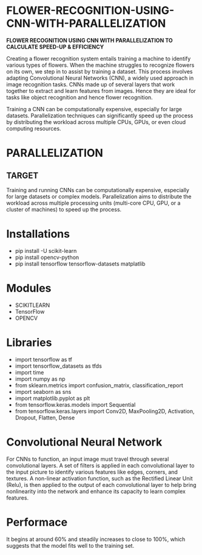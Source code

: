 # FLOWER-RECOGNITION-USING-CNN-WITH-PARALLELIZATION
**FLOWER RECOGNITION USING CNN WITH PARALLELIZATION TO CALCULATE SPEED-UP & EFFICIENCY**

Creating a flower recognition system entails training a machine to identify various types of flowers. When the machine struggles to recognize flowers on its own, we step in to assist by training  a dataset. This process   involves adapting Convolutional Neural Networks (CNN), a widely  used approach  in image recognition tasks. CNNs made  up of several layers that work together to extract and learn features from images. Hence they are ideal for tasks like object recognition and hence flower recognition. 

Training a CNN can be  computationally expensive, especially for  large datasets. Parallelization  techniques can significantly  speed up the process by distributing  the workload across multiple CPUs, GPUs, or even cloud computing resources.

# PARALLELIZATION

## **TARGET** 
Training and running CNNs can be computationally expensive, especially for large datasets or complex models. 
Parallelization aims to distribute the workload across multiple processing units (multi-core CPU, GPU, or a cluster of machines) to speed up the process.



# Installations

* pip install -U scikit-learn
* pip install opencv-python
* pip install tensorflow tensorflow-datasets matplatlib


# Modules

* SCIKITLEARN
* TensorFlow
* OPENCV

# Libraries

* import tensorflow as tf
* import tensorflow_datasets as tfds
* import time
* import numpy as np
* from sklearn.metrics import confusion_matrix, classification_report
* import seaborn as sns
* import matplotlib.pyplot as plt
* from tensorflow.keras.models import Sequential
* from tensorflow.keras.layers import Conv2D, MaxPooling2D, Activation, Dropout, Flatten, Dense


# Convolutional Neural Network

For CNNs to function, an input image must travel through several convolutional layers. A set of filters is applied in each convolutional layer to the input picture to identify various features like edges, corners, and textures. A non-linear activation function, such as the Rectified Linear Unit (Relu), is then applied to the output of each convolutional layer to help bring nonlinearity into the network and enhance its capacity to learn complex features.

# Performace
It begins at around 60% and steadily increases to close to 100%, which suggests that the model fits well to the training set.



